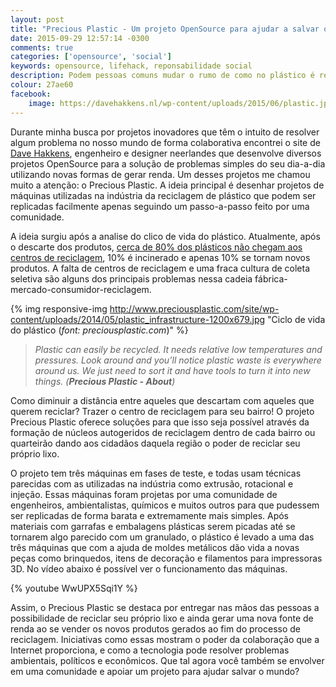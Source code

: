 ```yaml
---
layout: post
title: "Precious Plastic - Um projeto OpenSource para ajudar a salvar o mundo"
date: 2015-09-29 12:57:14 -0300
comments: true
categories: ['opensource', 'social']
keywords: opensource, lifehack, reponsabilidade social
description: Podem pessoas comuns mudar o rumo de como no plástico é reciclado? Precious Plastic é um projeto que pode tornar a cultura da reciclagem muito mais próxima de nós, e tudo feito por nós mesmos!
colour: 27ae60
facebook:
    image: https://davehakkens.nl/wp-content/uploads/2015/06/plastic.jpg
---
```



Durante minha busca por projetos inovadores que têm o intuito de resolver algum problema no nosso mundo de forma colaborativa encontrei o site de
[Dave Hakkens](https://davehakkens.nl/), engenheiro e designer neerlandes que desenvolve diversos projetos OpenSource para a solução de problemas simples do seu dia-a-dia utilizando novas formas de gerar renda. Um desses projetos me chamou muito a atenção: o Precious Plastic. A ideia principal é desenhar projetos de máquinas utilizadas na indústria da reciclagem de plástico que podem ser replicadas facilmente apenas seguindo um passo-a-passo feito por uma comunidade.


A ideia surgiu após a analise do clico de vida do plástico. Atualmente, após o descarte dos produtos, [cerca de 80% dos plásticos não chegam aos centros de reciclagem](http://www.mma.gov.br/destaques/item/9411), 10% é incinerado e apenas 10% se tornam novos produtos. A falta de centros de reciclagem e uma fraca cultura de coleta seletiva são alguns dos principais problemas nessa cadeia fábrica-mercado-consumidor-reciclagem.

{% img responsive-img http://www.preciousplastic.com/site/wp-content/uploads/2014/05/plastic_infrastructure-1200x679.jpg "Ciclo de vida do plástico (*font: preciousplastic.com*)" %}

<!--break-->

>*Plastic can easily be recycled. It needs relative low temperatures and pressures. Look around and you’ll notice plastic waste is everywhere around us. We just need to sort it and have tools to turn it into new things. (**Precious Plastic - About**)*


Como diminuir a distância entre aqueles que descartam com aqueles que querem reciclar? Trazer o centro de reciclagem para seu bairro! O projeto Precious Plastic oferece soluções para que isso seja possível através da formação de núcleos autogeridos de reciclagem dentro de cada bairro ou quarteirão dando aos cidadãos daquela região o poder de reciclar seu próprio lixo.



O projeto tem três máquinas em fases de teste, e todas usam técnicas parecidas com as utilizadas na indústria como extrusão, rotacional e injeção. Essas máquinas foram projetas por uma comunidade de engenheiros, ambientalistas, químicos e muitos outros para que pudessem ser replicadas de forma barata e extremamente mais simples. Após materiais com garrafas e embalagens plásticas serem picadas até se tornarem algo parecido com um granulado, o plástico é levado a uma das três máquinas que com a ajuda de moldes metálicos dão vida a novas peças como brinquedos, itens de decoração e filamentos para impressoras 3D. No vídeo abaixo é possível ver o funcionamento das máquinas.

{% youtube WwUPX5Sqi1Y %}

Assim, o Precious Plastic se destaca por entregar nas mãos das pessoas a possibilidade de reciclar seu próprio lixo e ainda gerar uma nova fonte de renda ao se vender os novos produtos gerados ao fim do processo de reciclagem. Iniciativas como essas mostram o poder da colaboração que a Internet proporciona, e como a tecnologia pode resolver problemas ambientais, políticos e econômicos. Que tal agora você também se envolver em uma comunidade e apoiar um projeto para ajudar salvar o mundo?

